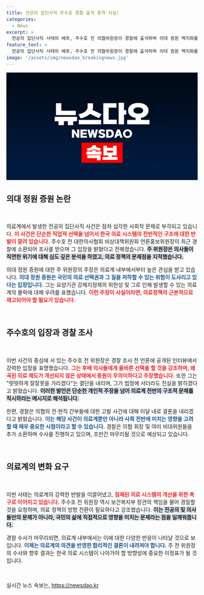 ```yaml
---
title: 전공의 집단사직 주수호 경찰 출석 충격 사실!
categories:
  - News
excerpt: >
  전공의 집단사직 사태의 배후, 주수호 전 의협위원장이 경찰에 출석하며 의대 증원 백지화를 촉구했습니다. 의료계의 불만과 혼란을 해소할 실마리는 과연 무엇일까요?
feature_text: >
  전공의 집단사직 사태의 배후, 주수호 전 의협위원장이 경찰에 출석하며 의대 증원 백지화를 촉구했습니다. 의료계의 불만과 혼란을 해소할 실마리는 과연 무엇일까요?
image: '/assets/img/newsdao_breakingnews.jpg'
---
```


<p><img src="/assets/img/newsdao_breakingnews.jpg" alt="bookingtag 속보" /></p>

<h2 data-ke-size="size26">의대 정원 증원 논란</h2>

<p data-ke-size="size16">&nbsp;</p>

<p>의료계에서 발생한 전공의 집단사직 사건은 점차 심각한 사회적 문제로 부각되고 있습니다. <b><span style="color: #ee2323;">이 사건은 단순한 직업적 선택을 넘어서 한국 의료 시스템의 전반적인 구조에 대한 반발이 깔려 있습니다.</span></b> 주수호 전 대한의사협회 비상대책위원회 언론홍보위원장이 최근 경찰에 소환되어 조사를 받으며 그 입장을 밝혔다고 전해졌습니다. <b><span style="background-color: #21538527;">주 위원장은 의사들이 직면한 위기에 대해 심도 깊은 분석을 하였고, 의료 정책의 문제점을 지적했습니다.</span></b> </p>

<p>의대 정원 증원에 대한 주 위원장의 주장은 의료계 내부에서부터 높은 관심을 받고 있습니다. <b><span style="color: #1a5490;">의대 정원 증원은 국민의 의료 선택권과 그 질을 저하할 수 있는 위험이 도사리고 있다는 입장입니다.</span></b> 그는 요양기관 강제지정제의 위헌성 및 그로 인해 발생할 수 있는 의료계의 몰락에 대해 우려를 표했습니다. <b><span style="color: #ee2323;">이런 주장이 사실이라면, 의료정책의 근본적으로 재고되어야 할 필요가 있습니다.</span></b></p>

<p data-ke-size="size16">&nbsp;</p>

<h2 data-ke-size="size26">주수호의 입장과 경찰 조사</h2>

<p data-ke-size="size16">&nbsp;</p>

<p>이번 사건의 중심에 서 있는 주수호 전 위원장은 경찰 조사 전 언론에 공개된 인터뷰에서 강력한 입장을 표명했습니다. <b><span style="color: #ee2323;">그는 후배 의사들에게 올바른 선택을 할 것을 강조하며, 왜곡된 의료 제도가 개선되지 않은 상태에서 증원이 무의미하다고 주장했습니다.</span></b> 또한 그는 "떳떳하게 잘잘못을 가리겠다"는 결단을 내리며, 그가 법정에 서더라도 진실을 밝히겠다고 밝혔습니다. <b><span style="background-color: #21538527;">이러한 발언은 단순한 개인적 주장을 넘어 의료계 전반의 구조적 문제를 직시하라는 메시지로 해석됩니다.</span></b></p>

<p>한편, 경찰은 의협의 전·현직 간부들에 대한 고발 사건에 대해 이달 내로 결론을 내리겠다고 밝혔습니다. <b><span style="color: #1a5490;">이는 해당 사건이 의료계뿐만 아니라 사회 전반에 미치는 영향을 고려할 때 매우 중요한 시점이라고 할 수 있습니다.</span></b> 경찰은 의협 회장 및 여러 비대위원들을 추가 소환하며 수사를 진행하고 있으며, 조만간 마무리될 것으로 예상되고 있습니다.</p>

<p data-ke-size="size16">&nbsp;</p>

<h2 data-ke-size="size26">의료계의 변화 요구</h2>

<p data-ke-size="size16">&nbsp;</p>

<p>이번 사태는 의료계의 강력한 반발을 이끌어냈고, <b><span style="color: #ee2323;">침체된 의료 시스템의 개선을 위한 촉구로 이어지고 있습니다.</span></b> 주수호 전 위원장 역시 보건복지부 장관의 책임을 물어 경질할 것을 요청하며, 의료 정책의 방향 전환이 필요하다고 강조했습니다. <b><span style="background-color: #21538527;">이는 전공의 및 의사들만의 문제가 아니라, 국민의 삶에 직접적으로 영향을 미치는 문제라는 점을 일깨워줍니다.</span></b> </p>

<p>경찰 수사가 마무리되면, 의료계 내부에서는 이에 대한 다양한 반응이 나타날 것으로 보입니다. <b><span style="color: #1a5490;">이제는 의료계의 의견을 반영한 합리적인 결론이 내려져야 합니다.</span></b> 주 전 위원장의 수사와 향후 결과는 한국 의료 시스템이 나아가야 할 방향성에 중요한 이정표가 될 것입니다.</p>

<p data-ke-size="size16">&nbsp;</p>
실시간 뉴스 속보는, <a href="https://newsdao.kr" rel="dofollow">https://newsdao.kr</a>


